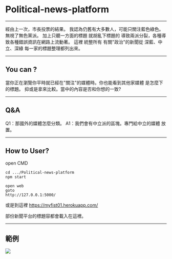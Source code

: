 

# Political-news-platform

<!-- Put the link to this slide here so people can follow -->


---

經由上一次，市長投票的結果。
我認為仍舊有大多數人，可能只關注藍色綠色。
無視了無色黨派。
加上只聽一方面的標題 就胡亂下標題的 導致兩派分裂，各種導致各種錯誤資訊在網路上流動著。
這裡
統整所有 有關"政治"的新聞從 深藍、中立、深綠 每一家的標題整理都列出來。

---

## You can ?

當你正在瀏覽你平時就已經在"關注"的媒體時。你也能看到其他家媒體 是怎麼下的標題。 抑或是拿來比較。當中的內容是否和你想的一致?


---

## Q&A
Q1：那國外的媒體怎麼分類。
A1：我們會有中立派的區塊。專門給中立的媒體 放置。

---

## How to User?


open CMD
```
cd .../Political-news-platform
npm start

open web
goto
http://127.0.0.1:5000/

```

或是到這裡
https://myfist01.herokuapp.com/


部份新聞平台的標題容都會載入在這裡。

---

## 範例
![](https://i.imgur.com/Cmk4Ff0.png)
